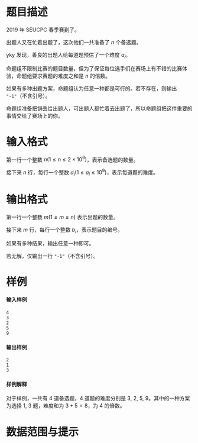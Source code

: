 
# 题目描述

2019 年 SEUCPC 春季赛到了。

出题人又在忙着出题了，这次他们一共准备了 $n$ 个备选题。

yky 发现，善良的出题人给每道题预估了一个难度 $a_i$。

命题组不限制比赛的题目数量，但为了保证每位选手们在赛场上有不错的比赛体验，命题组要求赛题的难度之和是 $n$ 的倍数。

如果有多种出题方案，命题组认为任意一种都是可行的。若不存在，则输出 `"-1"`（不含引号）。

命题组准备把锅丢给出题人，可出题人都忙着去出题了，所以命题组把这件重要的事情交给了赛场上的你。

# 输入格式

第一行一个整数 $n(1\leq n\leq 2\times 10^6)$，表示备选题的数量。

接下来 $n$ 行，每行一个整数 $a_i(1\leq a_i\leq 10^9)$，表示每道题的难度。

# 输出格式

第一行一个整数 $m(1\leq m\leq n)$ 表示出题的数量。

接下来 $m$ 行，每行一个整数 $b_i$，表示题目的编号。

如果有多种结果，输出任意一种即可。

若无解，仅输出一行 `"-1"`（不含引号）。

# 样例

#### 输入样例

```plain
4
3
2
5
9
```

#### 输出样例

```plain
2
1
3
```

#### 样例解释

对于样例，一共有 $4$ 道备选题，$4$ 道题的难度分别是 $3,\ 2,\ 5,\ 9$。其中的一种方案为选择 $1,\ 3$ 题，难度和为 $3+5=8$，为 $4$ 的倍数。


# 数据范围与提示



